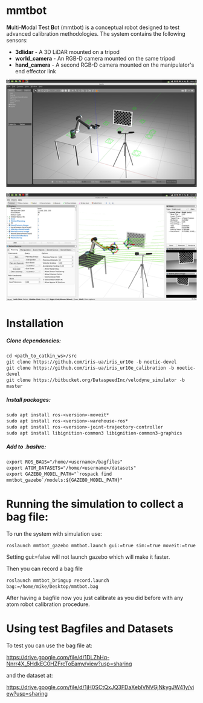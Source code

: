 # mmtbot

**M**ulti-**M**odal **T**est **B**ot (mmtbot) is a conceptual robot designed to test advanced calibration methodologies. The system contains the following sensors:

- **3dlidar** - A 3D LiDAR mounted on a tripod
- **world_camera** - An RGB-D camera mounted on the same tripod
- **hand_camera** - A second RGB-D camera mounted on the manipulator's end effector link

![mmtbot_gazebo](docs/gazebo.png)

![mmtbot_gazebo](docs/rviz.png)

# Installation

##### Clone dependencies:
```
cd <path_to_catkin_ws>/src
git clone https://github.com/iris-ua/iris_ur10e -b noetic-devel
git clone https://github.com/iris-ua/iris_ur10e_calibration -b noetic-devel
git clone https://bitbucket.org/DataspeedInc/velodyne_simulator -b master
```

##### Install packages:
```
sudo apt install ros-<version>-moveit*
sudo apt install ros-<version>-warehouse-ros*
sudo apt install ros-<version>-joint-trajectory-controller
sudo apt install libignition-common3 libignition-common3-graphics
```

##### Add to .bashrc:
```
export ROS_BAGS="/home/<username>/bagfiles"
export ATOM_DATASETS="/home/<username>/datasets"
export GAZEBO_MODEL_PATH="`rospack find mmtbot_gazebo`/models:${GAZEBO_MODEL_PATH}"
```


# Running the simulation to collect a bag file:

To run the system with simulation use:

    roslaunch mmtbot_gazebo mmtbot.launch gui:=true sim:=true moveit:=true

Setting gui:=false will not launch gazebo which will make it faster.

Then you can record a bag file

    roslaunch mmtbot_bringup record.launch bag:=/home/mike/Desktop/mmtbot.bag

After having a bagfile now you just calibrate as you did before with any atom robot calibration procedure.

# Using test Bagfiles and Datasets 

To test you can use the bag file at:

https://drive.google.com/file/d/1DLZhHq-Nnrr4X_5HdkEC0HZFrcToEamy/view?usp=sharing

and the dataset at:

https://drive.google.com/file/d/1jH0SCtQxJQ3FDaXeblVNVGjNkygJW41y/view?usp=sharing

